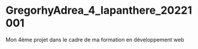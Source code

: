 # GregorhyAdrea_4_lapanthere_20221001
Mon 4ème projet dans le cadre de ma formation en développement web
